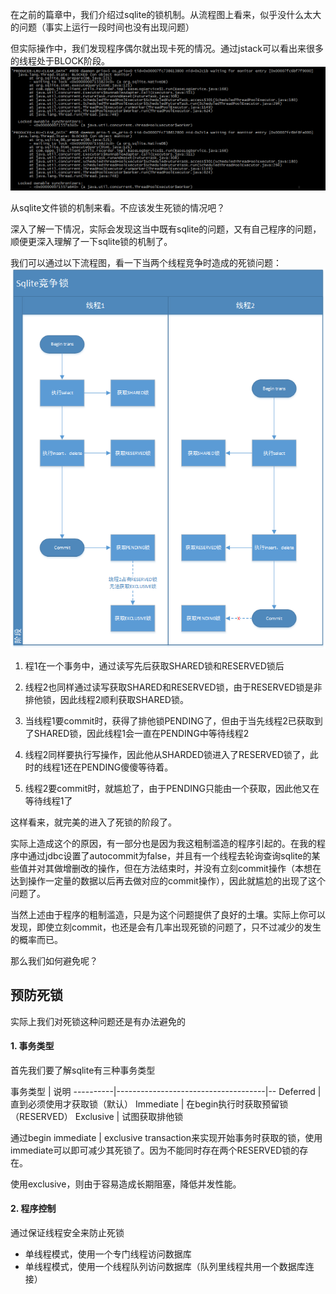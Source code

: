 在之前的篇章中，我们介绍过sqlite的锁机制。从流程图上看来，似乎没什么太大的问题（事实上运行一段时间也没有出现问题）

但实际操作中，我们发现程序偶尔就出现卡死的情况。通过jstack可以看出来很多的线程处于BLOCK阶段。
![BLOCK线程](pic/sqlite死锁.png)

从sqlite文件锁的机制来看。不应该发生死锁的情况吧？

深入了解一下情况，实际会发现这当中既有sqlite的问题，又有自己程序的问题，顺便更深入理解了一下sqlite锁的机制了。

我们可以通过以下流程图，看一下当两个线程竞争时造成的死锁问题：
![死锁流程图](pic/sqlite死锁流程.png)

1. 程1在一个事务中，通过读写先后获取SHARED锁和RESERVED锁后

2. 线程2也同样通过读写获取SHARED和RESERVED锁，由于RESERVED锁是非排他锁，因此线程2顺利获取SHARED锁。

3. 当线程1要commit时，获得了排他锁PENDING了，但由于当先线程2已获取到了SHARED锁，因此线程1会一直在PENDING中等待线程2

4. 线程2同样要执行写操作，因此他从SHARDED锁进入了RESERVED锁了，此时的线程1还在PENDING傻傻等待着。

5. 线程2要commit时，就尴尬了，由于PENDING只能由一个获取，因此他又在等待线程1了

这样看来，就完美的进入了死锁的阶段了。

实际上造成这个的原因，有一部分也是因为我这粗制滥造的程序引起的。在我的程序中通过jdbc设置了autocommit为false，并且有一个线程去轮询查询sqlite的某些值并对其做增删改的操作，但在方法结束时，并没有立刻commit操作（本想在达到操作一定量的数据以后再去做对应的commit操作），因此就尴尬的出现了这个问题了。

当然上述由于程序的粗制滥造，只是为这个问题提供了良好的土壤。实际上你可以发现，即使立刻commit，也还是会有几率出现死锁的问题了，只不过减少的发生的概率而已。

那么我们如何避免呢？

## 预防死锁
实际上我们对死锁这种问题还是有办法避免的

#### 1. 事务类型
首先我们要了解sqlite有三种事务类型

事务类型  | 说明
----------|-------------------------------------|--
Deferred  | 直到必须使用才获取锁（默认）
Immediate | 在begin执行时获取预留锁（RESERVED）
Exclusive | 试图获取排他锁

通过begin immediate | exclusive transaction来实现开始事务时获取的锁，使用immediate可以即可减少其死锁了。因为不能同时存在两个RESERVED锁的存在。

使用exclusive，则由于容易造成长期阻塞，降低并发性能。

#### 2. 程序控制
通过保证线程安全来防止死锁
- 单线程模式，使用一个专门线程访问数据库
- 单线程模式，使用一个线程队列访问数据库（队列里线程共用一个数据库连接）
